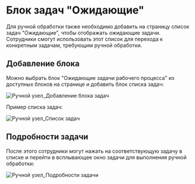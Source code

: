 # Блок задач "Ожидающие"

Для ручной обработки также необходимо добавить на страницу список задач "Ожидающие", чтобы отображать ожидающие задачи. Сотрудники смогут использовать этот список для перехода к конкретным задачам, требующим ручной обработки.

## Добавление блока

Можно выбрать блок "Ожидающие задачи рабочего процесса" из доступных блоков на странице и добавить блок списка задач:

![Ручной узел_Добавление блока задач](https://static-docs.nocobase.com/198b417454cd73b704267bf30fe5e647.png)

Пример списка задач:

![Ручной узел_Список задач](https://static-docs.nocobase.com/cfefb0d2c6a91c5c9dfa550d6b220f34.png)

## Подробности задачи

После этого сотрудники могут нажать на соответствующую задачу в списке и перейти в всплывающее окно задачи для выполнения ручной обработки:

![Ручной узел_Подробности задачи](https://static-docs.nocobase.com/ccfd0533deebff6b3f6ef4408066e688.png)
